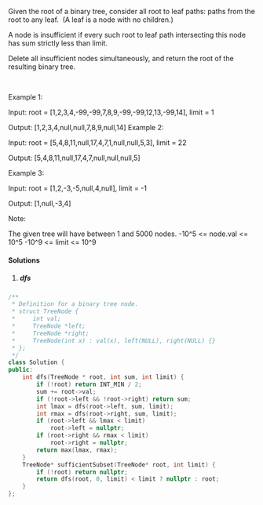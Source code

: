 Given the root of a binary tree, consider all root to leaf paths: paths from the root to any leaf.  (A leaf is a node with no children.)

A node is insufficient if every such root to leaf path intersecting this node has sum strictly less than limit.

Delete all insufficient nodes simultaneously, and return the root of the resulting binary tree.

 

Example 1:


Input: root = [1,2,3,4,-99,-99,7,8,9,-99,-99,12,13,-99,14], limit = 1

Output: [1,2,3,4,null,null,7,8,9,null,14]
Example 2:


Input: root = [5,4,8,11,null,17,4,7,1,null,null,5,3], limit = 22

Output: [5,4,8,11,null,17,4,7,null,null,null,5]
 

Example 3:


Input: root = [1,2,-3,-5,null,4,null], limit = -1

Output: [1,null,-3,4]
 

Note:

The given tree will have between 1 and 5000 nodes.
-10^5 <= node.val <= 10^5
-10^9 <= limit <= 10^9

#### Solutions

1. ##### dfs

```cpp
/**
 * Definition for a binary tree node.
 * struct TreeNode {
 *     int val;
 *     TreeNode *left;
 *     TreeNode *right;
 *     TreeNode(int x) : val(x), left(NULL), right(NULL) {}
 * };
 */
class Solution {
public:
    int dfs(TreeNode * root, int sum, int limit) {
        if (!root) return INT_MIN / 2;
        sum += root->val;
        if (!root->left && !root->right) return sum;
        int lmax = dfs(root->left, sum, limit);
        int rmax = dfs(root->right, sum, limit);
        if (root->left && lmax < limit)
            root->left = nullptr;
        if (root->right && rmax < limit)
            root->right = nullptr;
        return max(lmax, rmax);
    }
    TreeNode* sufficientSubset(TreeNode* root, int limit) {
        if (!root) return nullptr;
        return dfs(root, 0, limit) < limit ? nullptr : root;
    }
};
```